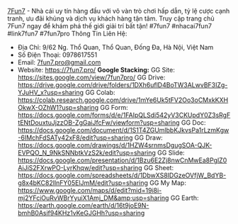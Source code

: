 <a href="https://7fun7.pro/">7Fun7</a> - Nhà cái uy tín hàng đầu với vô vàn trò chơi hấp dẫn, tỷ lệ cược cạnh tranh, ưu đãi khủng và dịch vụ khách hàng tận tâm. Truy cập trang chủ 7Fun7 ngay để khám phá thế giới giải trí bất tận!
#7fun7 #nhacai7fun7 #link7fun7 #7fun7pro
Thông Tin Liên Hệ:
- Địa Chỉ: 9/62 Ng. Thổ Quan, Thổ Quan, Đống Đa, Hà Nội, Việt Nam
- Số Điện Thoại: 0978617551
- Email: 7fun7.pro@gmail.com
- Website: <a href="https://7fun7.pro/">https://7fun7.pro/</a>
<strong>Google Stacking:</strong>
GG Site: <a href="https://sites.google.com/view/7fun7pro/">https://sites.google.com/view/7fun7pro/</a>
GG Drive: <a href="https://drive.google.com/drive/folders/1DXh6uflD4BoTW3ALwvBF3IZg-YJuHV_x?usp=sharing">https://drive.google.com/drive/folders/1DXh6uflD4BoTW3ALwvBF3IZg-YJuHV_x?usp=sharing</a>
GG Colab: <a href="https://colab.research.google.com/drive/1mYe6Uk5tFV2Oo3oCMxkKXHOkwX-OZhW1?usp=sharing">https://colab.research.google.com/drive/1mYe6Uk5tFV2Oo3oCMxkKXHOkwX-OZhW1?usp=sharing</a>
GG Form: <a href="https://docs.google.com/forms/d/e/1FAIpQLSdi542yV3CKUpdY0Z3sRgFtENtDouxtuJjzzOB-ZgGaiJfcFw/viewform?usp=sharing">https://docs.google.com/forms/d/e/1FAIpQLSdi542yV3CKUpdY0Z3sRgFtENtDouxtuJjzzOB-ZgGaiJfcFw/viewform?usp=sharing</a>
GG Doc: <a href="https://docs.google.com/document/d/1S1T4ZGUmlbbKJkvsPa1rLzmKgw-6IMchFdSATy42xF8/edit?usp=sharing">https://docs.google.com/document/d/1S1T4ZGUmlbbKJkvsPa1rLzmKgw-6IMchFdSATy42xF8/edit?usp=sharing</a>
GG Draw: <a href="https://docs.google.com/drawings/d/1HZW4srnmsDgugSOA-QJK-EVPQO_N_9NkSNNbtkVzS2k/edit?usp=sharing">https://docs.google.com/drawings/d/1HZW4srnmsDgugSOA-QJK-EVPQO_N_9NkSNNbtkVzS2k/edit?usp=sharing</a>
GG Slide: <a href="https://docs.google.com/presentation/d/1Bzu6E2Zj8nwCnMwEa8PglZ0AiJiS2FXrwPO-LyrKhqw/edit?usp=sharing">https://docs.google.com/presentation/d/1Bzu6E2Zj8nwCnMwEa8PglZ0AiJiS2FXrwPO-LyrKhqw/edit?usp=sharing</a>
GG Sheet: <a href="https://docs.google.com/spreadsheets/d/1DbwXS8IDGzeOVfjW_BdYB-g8x4bKC82IlnFY05ElJmM/edit?usp=sharing">https://docs.google.com/spreadsheets/d/1DbwXS8IDGzeOVfjW_BdYB-g8x4bKC82IlnFY05ElJmM/edit?usp=sharing</a>
GG My Map: <a href="https://www.google.com/maps/d/edit?mid=19i8i-mj2YFciOuRvWBrYyuiX1Amj_DM&amp;usp=sharing">https://www.google.com/maps/d/edit?mid=19i8i-mj2YFciOuRvWBrYyuiX1Amj_DM&amp;usp=sharing</a>
GG Earth: <a href="https://earth.google.com/earth/d/16t9joE9N-bmhB0Asif94KHz1vKeGJGHh?usp=sharing">https://earth.google.com/earth/d/16t9joE9N-bmhB0Asif94KHz1vKeGJGHh?usp=sharing</a>